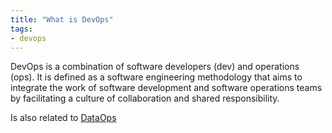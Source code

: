 ```yaml
---
title: "What is DevOps"
tags:
- devops
---
```

DevOps is a combination of software developers (dev) and operations (ops). It is defined as a software engineering methodology that aims to integrate the work of software development and software operations teams by facilitating a culture of collaboration and shared responsibility.

Is also related to [DataOps](term/data%20ops.md)